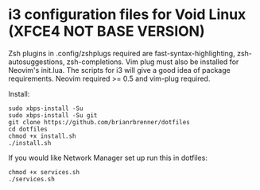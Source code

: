 # i3 configuration files for Void Linux (XFCE4 NOT BASE VERSION)

Zsh plugins in .config/zshplugs required are fast-syntax-highlighting, zsh-autosuggestions, zsh-completions.
Vim plug must also be installed for Neovim's init.lua. The scripts for i3 will give a good idea of package requirements.
Neovim required >= 0.5 and vim-plug required.

Install:
```
sudo xbps-install -Su
sudo xbps-install -Su git
git clone https://github.com/brianrbrenner/dotfiles
cd dotfiles
chmod +x install.sh
./install.sh
```
If you would like Network Manager set up run this in dotfiles:
```
chmod +x services.sh
./services.sh
```
